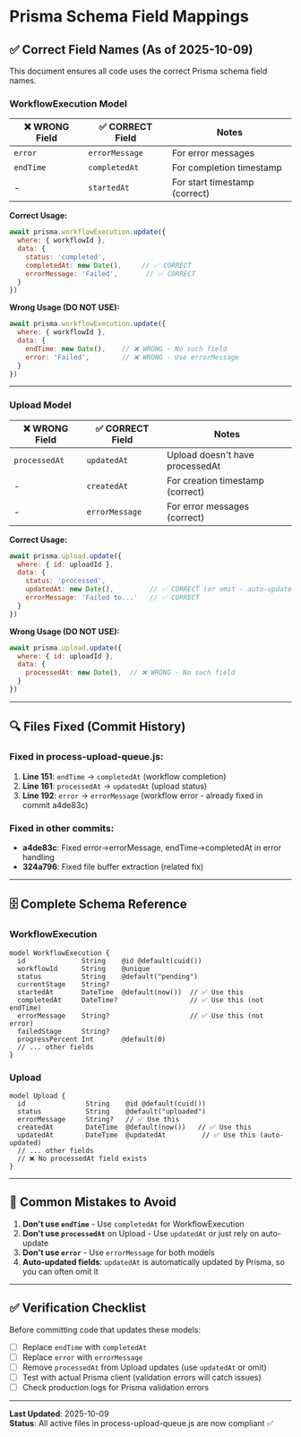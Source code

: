 # Prisma Schema Field Mappings

## ✅ Correct Field Names (As of 2025-10-09)

This document ensures all code uses the correct Prisma schema field names.

### WorkflowExecution Model

| ❌ WRONG Field | ✅ CORRECT Field | Notes |
|---------------|-----------------|-------|
| `error` | `errorMessage` | For error messages |
| `endTime` | `completedAt` | For completion timestamp |
| - | `startedAt` | For start timestamp (correct) |

**Correct Usage:**
```javascript
await prisma.workflowExecution.update({
  where: { workflowId },
  data: {
    status: 'completed',
    completedAt: new Date(),     // ✅ CORRECT
    errorMessage: 'Failed',       // ✅ CORRECT
  }
})
```

**Wrong Usage (DO NOT USE):**
```javascript
await prisma.workflowExecution.update({
  where: { workflowId },
  data: {
    endTime: new Date(),    // ❌ WRONG - No such field
    error: 'Failed',        // ❌ WRONG - Use errorMessage
  }
})
```

---

### Upload Model

| ❌ WRONG Field | ✅ CORRECT Field | Notes |
|---------------|-----------------|-------|
| `processedAt` | `updatedAt` | Upload doesn't have processedAt |
| - | `createdAt` | For creation timestamp (correct) |
| - | `errorMessage` | For error messages (correct) |

**Correct Usage:**
```javascript
await prisma.upload.update({
  where: { id: uploadId },
  data: {
    status: 'processed',
    updatedAt: new Date(),         // ✅ CORRECT (or omit - auto-updated)
    errorMessage: 'Failed to...'   // ✅ CORRECT
  }
})
```

**Wrong Usage (DO NOT USE):**
```javascript
await prisma.upload.update({
  where: { id: uploadId },
  data: {
    processedAt: new Date(),  // ❌ WRONG - No such field
  }
})
```

---

## 🔍 Files Fixed (Commit History)

### Fixed in process-upload-queue.js:
1. **Line 151**: `endTime` → `completedAt` (workflow completion)
2. **Line 161**: `processedAt` → `updatedAt` (upload status)
3. **Line 192**: `error` → `errorMessage` (workflow error - already fixed in commit a4de83c)

### Fixed in other commits:
- **a4de83c**: Fixed error→errorMessage, endTime→completedAt in error handling
- **324a796**: Fixed file buffer extraction (related fix)

---

## 🗄️ Complete Schema Reference

### WorkflowExecution
```prisma
model WorkflowExecution {
  id              String    @id @default(cuid())
  workflowId      String    @unique
  status          String    @default("pending")
  currentStage    String?
  startedAt       DateTime  @default(now())  // ✅ Use this
  completedAt     DateTime?                  // ✅ Use this (not endTime)
  errorMessage    String?                    // ✅ Use this (not error)
  failedStage     String?
  progressPercent Int       @default(0)
  // ... other fields
}
```

### Upload
```prisma
model Upload {
  id               String    @id @default(cuid())
  status           String    @default("uploaded")
  errorMessage     String?   // ✅ Use this
  createdAt        DateTime  @default(now())   // ✅ Use this
  updatedAt        DateTime  @updatedAt         // ✅ Use this (auto-updated)
  // ... other fields
  // ❌ No processedAt field exists
}
```

---

## 🚨 Common Mistakes to Avoid

1. **Don't use `endTime`** - Use `completedAt` for WorkflowExecution
2. **Don't use `processedAt`** on Upload - Use `updatedAt` or just rely on auto-update
3. **Don't use `error`** - Use `errorMessage` for both models
4. **Auto-updated fields**: `updatedAt` is automatically updated by Prisma, so you can often omit it

---

## ✅ Verification Checklist

Before committing code that updates these models:

- [ ] Replace `endTime` with `completedAt`
- [ ] Replace `error` with `errorMessage`
- [ ] Remove `processedAt` from Upload updates (use `updatedAt` or omit)
- [ ] Test with actual Prisma client (validation errors will catch issues)
- [ ] Check production logs for Prisma validation errors

---

**Last Updated**: 2025-10-09  
**Status**: All active files in process-upload-queue.js are now compliant ✅
